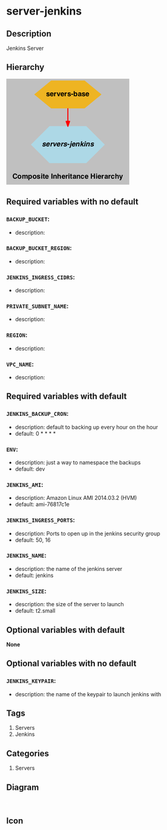 server-jenkins
============================



## Description
Jenkins Server


## Hierarchy
![composite inheritance hierarchy](https://raw.githubusercontent.com/CloudCoreo/servers-jenkins/master/images/hierarchy.png "composite inheritance hierarchy")



## Required variables with no default

### `BACKUP_BUCKET`:
  * description: 

### `BACKUP_BUCKET_REGION`:
  * description: 

### `JENKINS_INGRESS_CIDRS`:
  * description: 

### `PRIVATE_SUBNET_NAME`:
  * description: 

### `REGION`:
  * description: 

### `VPC_NAME`:
  * description: 


## Required variables with default

### `JENKINS_BACKUP_CRON`:
  * description: default to backing up every hour on the hour
  * default: 0 * * * *


### `ENV`:
  * description: just a way to namespace the backups
  * default: dev


### `JENKINS_AMI`:
  * description: Amazon Linux AMI 2014.03.2 (HVM)
  * default: ami-76817c1e


### `JENKINS_INGRESS_PORTS`:
  * description: Ports to open up in the jenkins security group
  * default: 50, 16

### `JENKINS_NAME`:
  * description: the name of the jenkins server
  * default: jenkins


### `JENKINS_SIZE`:
  * description: the size of the server to launch
  * default: t2.small



## Optional variables with default

**None**


## Optional variables with no default

### `JENKINS_KEYPAIR`:
  * description: the name of the keypair to launch jenkins with

## Tags
1. Servers
1. Jenkins


## Categories
1. Servers



## Diagram
![diagram](https://raw.githubusercontent.com/CloudCoreo/servers-jenkins/master/images/diagram.png "diagram")


## Icon


